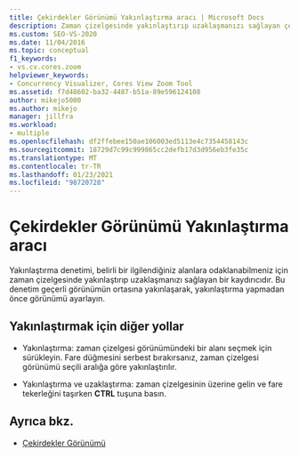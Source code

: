 ```yaml
---
title: Çekirdekler Görünümü Yakınlaştırma aracı | Microsoft Docs
description: Zaman çizelgesinde yakınlaştırıp uzaklaşmanızı sağlayan çekirdek görünümü yakınlaştırma denetimi hakkında bilgi edinin ve ayrıca yakınlaştırmanın diğer yolları hakkında bilgi edinebilirsiniz.
ms.custom: SEO-VS-2020
ms.date: 11/04/2016
ms.topic: conceptual
f1_keywords:
- vs.cv.cores.zoom
helpviewer_keywords:
- Concurrency Visualizer, Cores View Zoom Tool
ms.assetid: f7d48602-ba32-4487-b51a-89e596124108
author: mikejo5000
ms.author: mikejo
manager: jillfra
ms.workload:
- multiple
ms.openlocfilehash: df2ffebee150ae106003ed5113e4c7354458143c
ms.sourcegitcommit: 18729d7c99c999865cc2defb17d3d956eb3fe35c
ms.translationtype: MT
ms.contentlocale: tr-TR
ms.lasthandoff: 01/23/2021
ms.locfileid: "98720728"
---
```

# <a name="cores-view-zoom-tool"></a>Çekirdekler Görünümü Yakınlaştırma aracı
Yakınlaştırma denetimi, belirli bir ilgilendiğiniz alanlara odaklanabilmeniz için zaman çizelgesinde yakınlaştırıp uzaklaşmanızı sağlayan bir kaydırıcıdır. Bu denetim geçerli görünümün ortasına yakınlaşarak, yakınlaştırma yapmadan önce görünümü ayarlayın.

## <a name="other-ways-to-zoom"></a>Yakınlaştırmak için diğer yollar

- Yakınlaştırma: zaman çizelgesi görünümündeki bir alanı seçmek için sürükleyin. Fare düğmesini serbest bırakırsanız, zaman çizelgesi görünümü seçili aralığa göre yakınlaştırılır.

- Yakınlaştırma ve uzaklaştırma: zaman çizelgesinin üzerine gelin ve fare tekerleğini taşırken **CTRL** tuşuna basın.

## <a name="see-also"></a>Ayrıca bkz.
- [Çekirdekler Görünümü](../profiling/cores-view.md)